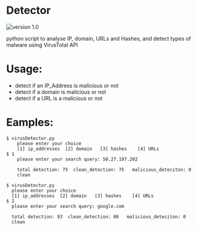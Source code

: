 # Detector

![version 1.0](https://img.shields.io/badge/version-1.0-green.svg)

python script to analyse  IP, domain, URLs and Hashes, and detect types of malware using VirusTotal API

# Usage:

  - detect if an IP_Address is malicious or not
  - detect if a domain is malicious or not
  - detect if a URL is a malicious or not
 
# Eamples:
```
$ virusDetector.py
    please enter your choice 
    [1] ip_addresses  [2] domain   [3] hashes    [4] URLs
$ 1
    please enter your search query: 50.27.197.202
    
    total detection: 75  clean_detection: 75   malicious_deteciton: 0
    clean
 ```
  ```
 $ virusDetector.py
    please enter your choice 
    [1] ip_addresses  [2] domain   [3] hashes    [4] URLs
$ 2
    please enter your search query: google.com
    
    total detection: 93  clean_detection: 86   malicious_deteciton: 0
    clean
 ```
